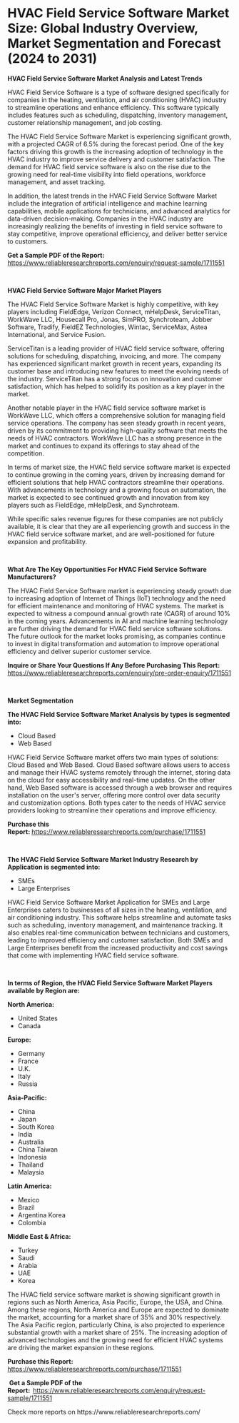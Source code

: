 <p><h1>HVAC Field Service Software Market Size: Global Industry Overview, Market Segmentation and Forecast (2024 to 2031)</h1></p><p><strong>HVAC Field Service Software Market Analysis and Latest Trends</strong></p>
<p><p>HVAC Field Service Software is a type of software designed specifically for companies in the heating, ventilation, and air conditioning (HVAC) industry to streamline operations and enhance efficiency. This software typically includes features such as scheduling, dispatching, inventory management, customer relationship management, and job costing.</p><p>The HVAC Field Service Software Market is experiencing significant growth, with a projected CAGR of 6.5% during the forecast period. One of the key factors driving this growth is the increasing adoption of technology in the HVAC industry to improve service delivery and customer satisfaction. The demand for HVAC field service software is also on the rise due to the growing need for real-time visibility into field operations, workforce management, and asset tracking.</p><p>In addition, the latest trends in the HVAC Field Service Software Market include the integration of artificial intelligence and machine learning capabilities, mobile applications for technicians, and advanced analytics for data-driven decision-making. Companies in the HVAC industry are increasingly realizing the benefits of investing in field service software to stay competitive, improve operational efficiency, and deliver better service to customers.</p></p>
<p><strong>Get a Sample PDF of the Report:&nbsp;</strong> <a href="https://www.reliableresearchreports.com/enquiry/request-sample/1711551">https://www.reliableresearchreports.com/enquiry/request-sample/1711551</a></p>
<p>&nbsp;</p>
<p><strong>HVAC Field Service Software Major Market Players</strong></p>
<p><p>The HVAC Field Service Software Market is highly competitive, with key players including FieldEdge, Verizon Connect, mHelpDesk, ServiceTitan, WorkWave LLC, Housecall Pro, Jonas, SimPRO, Synchroteam, Jobber Software, Tradify, FieldEZ Technologies, Wintac, ServiceMax, Astea International, and Service Fusion. </p><p>ServiceTitan is a leading provider of HVAC field service software, offering solutions for scheduling, dispatching, invoicing, and more. The company has experienced significant market growth in recent years, expanding its customer base and introducing new features to meet the evolving needs of the industry. ServiceTitan has a strong focus on innovation and customer satisfaction, which has helped to solidify its position as a key player in the market.</p><p>Another notable player in the HVAC field service software market is WorkWave LLC, which offers a comprehensive solution for managing field service operations. The company has seen steady growth in recent years, driven by its commitment to providing high-quality software that meets the needs of HVAC contractors. WorkWave LLC has a strong presence in the market and continues to expand its offerings to stay ahead of the competition.</p><p>In terms of market size, the HVAC field service software market is expected to continue growing in the coming years, driven by increasing demand for efficient solutions that help HVAC contractors streamline their operations. With advancements in technology and a growing focus on automation, the market is expected to see continued growth and innovation from key players such as FieldEdge, mHelpDesk, and Synchroteam.</p><p>While specific sales revenue figures for these companies are not publicly available, it is clear that they are all experiencing growth and success in the HVAC field service software market, and are well-positioned for future expansion and profitability.</p></p>
<p>&nbsp;</p>
<p><strong>What Are The Key Opportunities For HVAC Field Service Software Manufacturers?</strong></p>
<p><p>The HVAC Field Service Software market is experiencing steady growth due to increasing adoption of Internet of Things (IoT) technology and the need for efficient maintenance and monitoring of HVAC systems. The market is expected to witness a compound annual growth rate (CAGR) of around 10% in the coming years. Advancements in AI and machine learning technology are further driving the demand for HVAC field service software solutions. The future outlook for the market looks promising, as companies continue to invest in digital transformation and automation to improve operational efficiency and deliver superior customer service.</p></p>
<p><strong>Inquire or Share Your Questions If Any Before Purchasing This Report:</strong> <a href="https://www.reliableresearchreports.com/enquiry/pre-order-enquiry/1711551">https://www.reliableresearchreports.com/enquiry/pre-order-enquiry/1711551</a></p>
<p>&nbsp;</p>
<p><strong>Market Segmentation</strong></p>
<p><strong>The HVAC Field Service Software Market Analysis by types is segmented into:</strong></p>
<p><ul><li>Cloud Based</li><li>Web Based</li></ul></p>
<p><p>HVAC Field Service Software market offers two main types of solutions: Cloud Based and Web Based. Cloud Based software allows users to access and manage their HVAC systems remotely through the internet, storing data on the cloud for easy accessibility and real-time updates. On the other hand, Web Based software is accessed through a web browser and requires installation on the user's server, offering more control over data security and customization options. Both types cater to the needs of HVAC service providers looking to streamline their operations and improve efficiency.</p></p>
<p><strong>Purchase this Report:&nbsp;</strong><a href="https://www.reliableresearchreports.com/purchase/1711551">https://www.reliableresearchreports.com/purchase/1711551</a></p>
<p>&nbsp;</p>
<p><strong>The HVAC Field Service Software Market Industry Research by Application is segmented into:</strong></p>
<p><ul><li>SMEs</li><li>Large Enterprises</li></ul></p>
<p><p>HVAC Field Service Software Market Application for SMEs and Large Enterprises caters to businesses of all sizes in the heating, ventilation, and air conditioning industry. This software helps streamline and automate tasks such as scheduling, inventory management, and maintenance tracking. It also enables real-time communication between technicians and customers, leading to improved efficiency and customer satisfaction. Both SMEs and Large Enterprises benefit from the increased productivity and cost savings that come with implementing HVAC field service software.</p></p>
<p>&nbsp;</p>
<p><strong>In terms of Region, the HVAC Field Service Software Market Players available by Region are:</strong></p>
<p>
    <p> <strong> North America: </strong>
        <ul>
            <li>United States</li>
            <li>Canada</li>
        </ul>
        </p> 
    <p> <strong> Europe: </strong>
        <ul>
            <li>Germany</li>
            <li>France</li>
            <li>U.K.</li>
            <li>Italy</li>
            <li>Russia</li>
        </ul>
        </p> 
    <p> <strong> Asia-Pacific: </strong>
        <ul>
            <li>China</li>
            <li>Japan</li>
            <li>South Korea</li>
            <li>India</li>
            <li>Australia</li>
            <li>China Taiwan</li>
            <li>Indonesia</li>
            <li>Thailand</li>
            <li>Malaysia</li>
        </ul>
        </p> 
    <p> <strong> Latin America: </strong>
        <ul>
            <li>Mexico</li>
            <li>Brazil</li>
            <li>Argentina Korea</li>
            <li>Colombia</li>
        </ul>
        </p> 
    <p> <strong> Middle East & Africa: </strong>
        <ul>
            <li>Turkey</li>
            <li>Saudi</li>
            <li>Arabia</li>
            <li>UAE</li>
            <li>Korea</li>
        </ul>
    </p>
    </p>
<p><p>The HVAC field service software market is showing significant growth in regions such as North America, Asia Pacific, Europe, the USA, and China. Among these regions, North America and Europe are expected to dominate the market, accounting for a market share of 35% and 30% respectively. The Asia Pacific region, particularly China, is also projected to experience substantial growth with a market share of 25%. The increasing adoption of advanced technologies and the growing need for efficient HVAC systems are driving the market expansion in these regions.</p></p>
<p><strong>Purchase this Report: </strong><a href="https://www.reliableresearchreports.com/purchase/1711551">https://www.reliableresearchreports.com/purchase/1711551</a></p>
<p>&nbsp;<strong>Get a Sample PDF of the Report:&nbsp;&nbsp;</strong><a href="https://www.reliableresearchreports.com/enquiry/request-sample/1711551">https://www.reliableresearchreports.com/enquiry/request-sample/1711551</a></p>
<p><strong></strong></p>
<p>Check more reports on https://www.reliableresearchreports.com/</p>